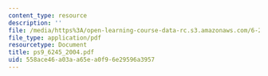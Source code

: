 ```yaml
---
content_type: resource
description: ''
file: /media/https%3A/open-learning-course-data-rc.s3.amazonaws.com/6-245-multivariable-control-systems-spring-2004/558ace46a03aa65ea0f96e29596a3957_ps9_6245_2004.pdf
file_type: application/pdf
resourcetype: Document
title: ps9_6245_2004.pdf
uid: 558ace46-a03a-a65e-a0f9-6e29596a3957
---
```

